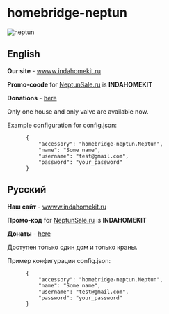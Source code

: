 # homebridge-neptun

![neptun](https://www.indahomekit.ru/wp-content/uploads/2019/12/neptunsale.jpg)

## English

**Our site** - [wwww.indahomekit.ru](www.indahomekit.ru)

**Promo-coode** for [NeptunSale.ru](https://neptunsale.ru) is **INDAHOMEKIT**

**Donations** - [here](https://donate.stream/indahomekit)

Only one house and only valve are available now.

Example configuration for config.json:
```
      {
          "accessory": "homebridge-neptun.Neptun",
          "name": "Some name",
          "username": "test@gmail.com",
          "password": "your_password"
      }
```
## Русский

**Наш сайт** - [wwww.indahomekit.ru](www.indahomekit.ru)

**Промо-код** for [NeptunSale.ru](https://neptunsale.ru) is **INDAHOMEKIT**

**Донаты** - [here](https://donate.stream/indahomekit)

Доступен только один дом и только краны.

Пример конфигурации config.json:
```
      {
          "accessory": "homebridge-neptun.Neptun",
          "name": "Some name",
          "username": "test@gmail.com",
          "password": "your_password"
      }
```
